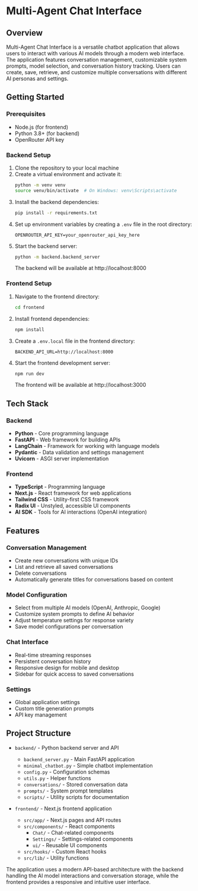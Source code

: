 # Multi-Agent Chat Interface

## Overview
Multi-Agent Chat Interface is a versatile chatbot application that allows users to interact with various AI models through a modern web interface. The application features conversation management, customizable system prompts, model selection, and conversation history tracking. Users can create, save, retrieve, and customize multiple conversations with different AI personas and settings.

## Getting Started

### Prerequisites
- Node.js (for frontend)
- Python 3.8+ (for backend)
- OpenRouter API key

### Backend Setup
1. Clone the repository to your local machine
2. Create a virtual environment and activate it:
   ```bash
   python -m venv venv
   source venv/bin/activate  # On Windows: venv\Scripts\activate
   ```
3. Install the backend dependencies:
   ```bash
   pip install -r requirements.txt
   ```
4. Set up environment variables by creating a `.env` file in the root directory:
   ```
   OPENROUTER_API_KEY=your_openrouter_api_key_here
   ```
5. Start the backend server:
   ```bash
   python -m backend.backend_server
   ```
   The backend will be available at http://localhost:8000

### Frontend Setup
1. Navigate to the frontend directory:
   ```bash
   cd frontend
   ```
2. Install frontend dependencies:
   ```bash
   npm install
   ```
3. Create a `.env.local` file in the frontend directory:
   ```
   BACKEND_API_URL=http://localhost:8000
   ```
4. Start the frontend development server:
   ```bash
   npm run dev
   ```
   The frontend will be available at http://localhost:3000

## Tech Stack

### Backend
- **Python** - Core programming language
- **FastAPI** - Web framework for building APIs
- **LangChain** - Framework for working with language models
- **Pydantic** - Data validation and settings management
- **Uvicorn** - ASGI server implementation

### Frontend
- **TypeScript** - Programming language
- **Next.js** - React framework for web applications
- **Tailwind CSS** - Utility-first CSS framework
- **Radix UI** - Unstyled, accessible UI components
- **AI SDK** - Tools for AI interactions (OpenAI integration)

## Features

### Conversation Management
- Create new conversations with unique IDs
- List and retrieve all saved conversations
- Delete conversations
- Automatically generate titles for conversations based on content

### Model Configuration
- Select from multiple AI models (OpenAI, Anthropic, Google)
- Customize system prompts to define AI behavior
- Adjust temperature settings for response variety
- Save model configurations per conversation

### Chat Interface
- Real-time streaming responses
- Persistent conversation history
- Responsive design for mobile and desktop
- Sidebar for quick access to saved conversations

### Settings
- Global application settings
- Custom title generation prompts
- API key management

## Project Structure

- `backend/` - Python backend server and API
  - `backend_server.py` - Main FastAPI application
  - `minimal_chatbot.py` - Simple chatbot implementation
  - `config.py` - Configuration schemas
  - `utils.py` - Helper functions
  - `conversations/` - Stored conversation data
  - `prompts/` - System prompt templates
  - `scripts/` - Utility scripts for documentation

- `frontend/` - Next.js frontend application
  - `src/app/` - Next.js pages and API routes
  - `src/components/` - React components
    - `Chat/` - Chat-related components
    - `Settings/` - Settings-related components
    - `ui/` - Reusable UI components
  - `src/hooks/` - Custom React hooks
  - `src/lib/` - Utility functions

The application uses a modern API-based architecture with the backend handling the AI model interactions and conversation storage, while the frontend provides a responsive and intuitive user interface.